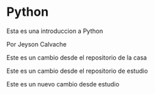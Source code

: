 # Python

Esta es una introduccion a Python

Por Jeyson Calvache

Este es un cambio desde el repositorio de la casa

Este es un cambio desde el repositorio de estudio

Este es un nuevo cambio desde estudio
